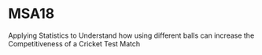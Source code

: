 # MSA18
Applying Statistics to Understand how using different balls can increase the Competitiveness of a Cricket Test Match

